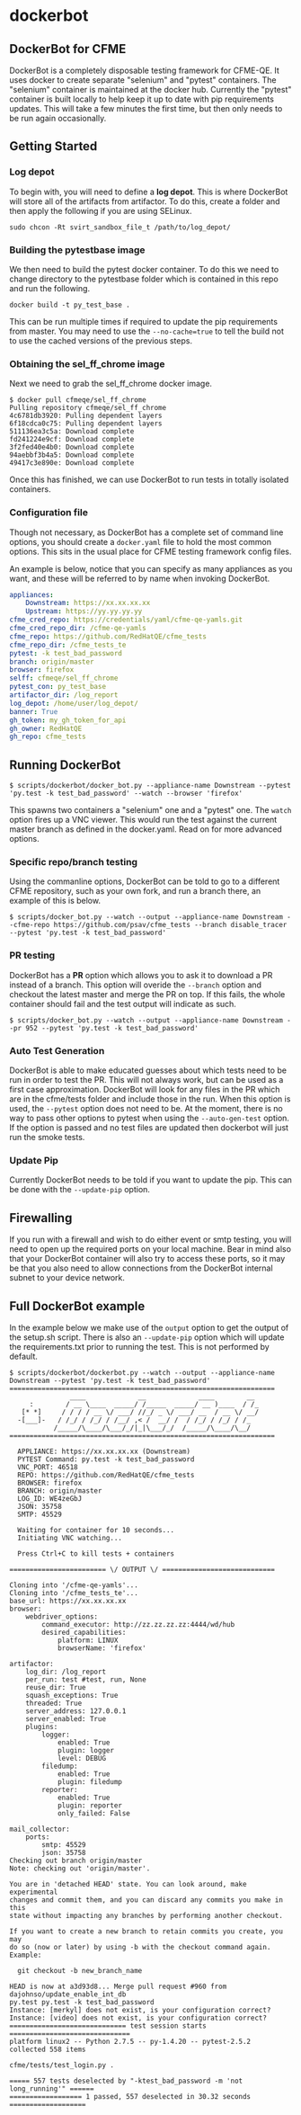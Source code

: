 dockerbot
=========

DockerBot for CFME
------------------

DockerBot is a completely disposable testing framework for CFME-QE. It uses docker to create
separate "selenium" and "pytest" containers. The "selenium" container is maintained at the
docker hub. Currently the "pytest" container is built locally to help keep it up to date
with pip requirements updates. This will take a few minutes the first time, but then only needs
to be run again occasionally.

Getting Started
---------------

### Log depot

To begin with, you will need to define a **log depot**. This is where DockerBot will store all
of the artifacts from artifactor. To do this, create a folder and then apply the following if
you are using SELinux.

`sudo chcon -Rt svirt_sandbox_file_t /path/to/log_depot/`

### Building the pytestbase image

We then need to build the pytest docker container. To do this we need to change directory to the
pytestbase folder which is contained in this repo and run the following.

`docker build -t py_test_base .`

This can be run multiple times if required to update the pip requirements from master.
You may need to use the `--no-cache=true` to tell the build not to use the cached versions
of the previous steps.

### Obtaining the sel_ff_chrome image

Next we need to grab the sel_ff_chrome docker image.

```
$ docker pull cfmeqe/sel_ff_chrome
Pulling repository cfmeqe/sel_ff_chrome
4c6781db3920: Pulling dependent layers
6f18cdca0c75: Pulling dependent layers
511136ea3c5a: Download complete
fd241224e9cf: Download complete
3f2fed40e4b0: Download complete
94aebbf3b4a5: Download complete
49417c3e890e: Download complete
```

Once this has finished, we can use DockerBot to run tests in totally isolated containers.

### Configuration file

Though not necessary, as DockerBot has a complete set of command line options, you should create
a `docker.yaml` file to hold the most common options. This sits in the usual place for CFME
testing framework config files.

An example is below, notice that you can specify as many appliances as you want, and these will
be referred to by name when invoking DockerBot.

```yaml
appliances:
    Downstream: https://xx.xx.xx.xx
    Upstream: https://yy.yy.yy.yy
cfme_cred_repo: https://credentials/yaml/cfme-qe-yamls.git
cfme_cred_repo_dir: /cfme-qe-yamls
cfme_repo: https://github.com/RedHatQE/cfme_tests
cfme_repo_dir: /cfme_tests_te
pytest: -k test_bad_password
branch: origin/master
browser: firefox
selff: cfmeqe/sel_ff_chrome
pytest_con: py_test_base
artifactor_dir: /log_report
log_depot: /home/user/log_depot/
banner: True
gh_token: my_gh_token_for_api
gh_owner: RedHatQE
gh_repo: cfme_tests
```

Running DockerBot
-----------------

`$ scripts/dockerbot/docker_bot.py --appliance-name Downstream --pytest 'py.test -k test_bad_password' --watch --browser 'firefox'`

This spawns two containers a "selenium" one and a "pytest" one. The `watch` option fires up a
VNC viewer. This would run the test against the current master branch as defined in the
docker.yaml. Read on for more advanced options.

### Specific repo/branch testing

Using the commanline options, DockerBot can be told to go to a different CFME repository, such
as your own fork, and run a branch there, an example of this is below.

`$ scripts/docker_bot.py --watch --output --appliance-name Downstream --cfme-repo https://github.com/psav/cfme_tests --branch disable_tracer --pytest 'py.test -k test_bad_password'`

### PR testing

DockerBot has a **PR** option which allows you to ask it to download a PR instead of a branch.
This option will overide the `--branch` option and checkout the latest master and merge the PR
on top. If this fails, the whole container should fail and the test output will indicate as such.

`$ scripts/docker_bot.py --watch --output --appliance-name Downstream --pr 952 --pytest 'py.test -k test_bad_password'`

### Auto Test Generation

DockerBot is able to make educated guesses about which tests need to be run in order to test the PR.
This will not always work, but can be used as a first case approximation. DockerBot will look for
any files in the PR which are in the cfme/tests folder and include those in the run. When this option
is used, the `--pytest` option does not need to be. At the moment, there is no way to pass other options
to pytest when using the `--auto-gen-test` option. If the option is passed and no test files are updated
then dockerbot will just run the smoke tests.

### Update Pip

Currently DockerBot needs to be told if you want to update the pip. This can be done with the
`--update-pip` option.

Firewalling
-----------

If you run with a firewall and wish to do either event or smtp testing, you will need to open up the
required ports on your local machine. Bear in mind also that your DockerBot container will also try
to access these ports, so it may be that you also need to allow connections from the DockerBot
internal subnet to your device network.

Full DockerBot example
----------------------

In the example below we make use of the `output` option to get the output of the setup.sh script.
There is also an `--update-pip` option which will update the requirements.txt prior to running
the test. This is not performed by default.

```
$ scripts/dockerbot/dockerbot.py --watch --output --appliance-name Downstream --pytest 'py.test -k test_bad_password'
==================================================================
               ____             __             ____        __
     :        / __ \____  _____/ /_____  _____/ __ )____  / /_
   [* *]     / / / / __ \/ ___/ //_/ _ \/ ___/ __  / __ \/ __/
  -[___]-   / /_/ / /_/ / /__/ ,< /  __/ /  / /_/ / /_/ / /_
           /_____/\____/\___/_/|_|\___/_/  /_____/\____/\__/
==================================================================

  APPLIANCE: https://xx.xx.xx.xx (Downstream)
  PYTEST Command: py.test -k test_bad_password
  VNC_PORT: 46518
  REPO: https://github.com/RedHatQE/cfme_tests
  BROWSER: firefox
  BRANCH: origin/master
  LOG_ID: WE4zeGbJ
  JSON: 35758
  SMTP: 45529

  Waiting for container for 10 seconds...
  Initiating VNC watching...

  Press Ctrl+C to kill tests + containers

======================== \/ OUTPUT \/ ============================

Cloning into '/cfme-qe-yamls'...
Cloning into '/cfme_tests_te'...
base_url: https://xx.xx.xx.xx
browser:
    webdriver_options:
        command_executor: http://zz.zz.zz.zz:4444/wd/hub
        desired_capabilities:
            platform: LINUX
            browserName: 'firefox'

artifactor:
    log_dir: /log_report
    per_run: test #test, run, None
    reuse_dir: True
    squash_exceptions: True
    threaded: True
    server_address: 127.0.0.1
    server_enabled: True
    plugins:
        logger:
            enabled: True
            plugin: logger
            level: DEBUG
        filedump:
            enabled: True
            plugin: filedump
        reporter:
            enabled: True
            plugin: reporter
            only_failed: False

mail_collector:
    ports:
        smtp: 45529
        json: 35758
Checking out branch origin/master
Note: checking out 'origin/master'.

You are in 'detached HEAD' state. You can look around, make experimental
changes and commit them, and you can discard any commits you make in this
state without impacting any branches by performing another checkout.

If you want to create a new branch to retain commits you create, you may
do so (now or later) by using -b with the checkout command again. Example:

  git checkout -b new_branch_name

HEAD is now at a3d93d8... Merge pull request #960 from dajohnso/update_enable_int_db
py.test py.test -k test_bad_password
Instance: [merkyl] does not exist, is your configuration correct?
Instance: [video] does not exist, is your configuration correct?
============================= test session starts ==============================
platform linux2 -- Python 2.7.5 -- py-1.4.20 -- pytest-2.5.2
collected 558 items

cfme/tests/test_login.py .

===== 557 tests deselected by "-ktest_bad_password -m 'not long_running'" ======
================== 1 passed, 557 deselected in 30.32 seconds ===================

```